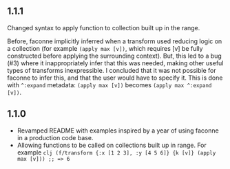 ## 1.1.1
Changed syntax to apply function to collection built up in the range.

Before, faconne implicitly inferred when a transform used reducing logic on a collection (for example `(apply max [v])`, which requires [v] be fully constructed before applying the surrounding context). But, this led to a bug (#3) where it inappropriately infer that this was needed, making other useful types of transforms inexpressible. I concluded that it was not possible for faconne to infer this, and that the user would have to specify it. This is done with `^:expand` metadata: `(apply max [v])` becomes `(apply max ^:expand [v])`.

## 1.1.0

- Revamped README with examples inspired by a year of using faconne in a production code base.
- Allowing functions to be called on collections built up in range. For example
```clj (f/transform {:x [1 2 3], :y [4 5 6]} {k [v]} (apply max [v])) ;; => 6```
